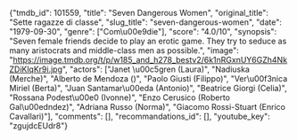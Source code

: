 {"tmdb_id": 101559, "title": "Seven Dangerous Women", "original_title": "Sette ragazze di classe", "slug_title": "seven-dangerous-women", "date": "1979-09-30", "genre": ["Com\u00e9die"], "score": "4.0/10", "synopsis": "Seven female friends decide to play an erotic game. They try to seduce as many aristocrats and middle-class men as possible.", "image": "https://image.tmdb.org/t/p/w185_and_h278_bestv2/6k1nRGxnUY6GZh4NkZDiKlqKr9i.jpg", "actors": ["Janet \u00c5gren (Laura)", "Nadiuska (Merche)", "Alberto de Mendoza ()", "Paolo Giusti (Filippo)", "Ver\u00f3nica Miriel (Berta)", "Juan Santamar\u00eda (Antonio)", "Beatrice Giorgi (Celia)", "Rossana Podest\u00e0 (Ivonne)", "Enzo Cerusico (Roberto Gal\u00edndez)", "Adriana Russo (Norma)", "Giacomo Rossi-Stuart (Enrico Cavallari)"], "comments": [], "recommandations_id": [], "youtube_key": "zgujdcEUdr8"}